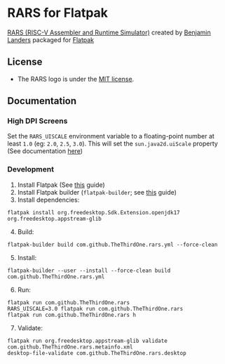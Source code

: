 # RARS for Flatpak

[RARS (RISC-V Assembler and Runtime Simulator)](https://github.com/TheThirdOne/rars) created by [Benjamin Landers](https://github.com/TheThirdOne) packaged for [Flatpak](https://flatpak.org)

## License

* The RARS logo is under the [MIT license](https://github.com/TheThirdOne/rars/blob/master/License.txt).

## Documentation

### High DPI Screens

Set the `RARS_UISCALE` environment variable to a floating-point number at least `1.0` (eg: `2.0`,
`2.5`, `3.0`). This will set the `sun.java2d.uiScale` property (See documentation [here](https://news.kynosarges.org/2019/03/24/swing-high-dpi-properties/))

### Development
1. Install Flatpak (See [this](https://flatpak.org/setup/) guide)
2. Install Flatpak builder (`flatpak-builder`; see [this](https://docs.flatpak.org/en/latest/first-build.html) guide)
3. Install dependencies:
```shell
flatpak install org.freedesktop.Sdk.Extension.openjdk17 org.freedesktop.appstream-glib 
```
4. Build:
```shell
flatpak-builder build com.github.TheThirdOne.rars.yml --force-clean
```
5. Install:
```shell
flatpak-builder --user --install --force-clean build com.github.TheThirdOne.rars.yml
```
6. Run:
```shell
flatpak run com.github.TheThirdOne.rars
RARS_UISCALE=3.0 flatpak run com.github.TheThirdOne.rars
flatpak run com.github.TheThirdOne.rars h
```
7. Validate:
```shell
flatpak run org.freedesktop.appstream-glib validate com.github.TheThirdOne.rars.metainfo.xml
desktop-file-validate com.github.TheThirdOne.rars.desktop
```